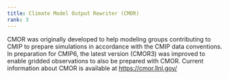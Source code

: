 ```yaml
---
title: Climate Model Output Rewriter (CMOR) 
rank: 3
---
```


CMOR was originally developed to help modeling groups contributing to CMIP to prepare simulations in accordance with the CMIP data conventions. In preparation for CMIP6, the latest version (CMOR3) was improved to enable gridded observations to also be prepared with CMOR. Current information about CMOR is available at https://cmor.llnl.gov/ 

